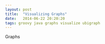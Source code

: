 ```yaml
---
layout: post
title:  "Visualizing Graphs"
date:   2014-06-22 20:20:20
tags: groovy java graphs visualize ubigraph
---
```


Graphs


